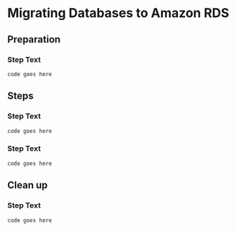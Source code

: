 # Migrating Databases to Amazon RDS
## Preparation
### Step Text
    code goes here
    
## Steps
### Step Text
    code goes here

### Step Text
    code goes here


## Clean up 
### Step Text
    code goes here